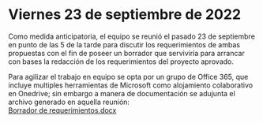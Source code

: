 # Viernes 23 de septiembre de 2022

Como medida anticipatoria, el equipo se reunió el pasado 23 de septiembre en punto de las 5 de la tarde para discutir los requerimientos de ambas propuestas con el fin de poseer un borrador que serviviría para arrancar con bases la redacción de los requerimientos del proyecto aprovado.

Para agilizar el trabajo en equipo se opta por un grupo de Office 365, que incluye multiples herramientas de Microsoft como alojamiento colaborativo en Onedrive; sin embargo a manera de documentación se adujunta el archivo generado en aquella reunión: <br>
[Borrador de requerimientos.docx](../Borrador%20de%20requerimientos.docx)